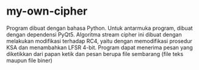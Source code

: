 # my-own-cipher
Program dibuat dengan bahasa Python. Untuk antarmuka program, dibuat dengan dependensi PyQt5. Algoritma stream cipher ini dibuat dengan melakukan modifikasi terhadap RC4, yaitu dengan memodifikasi prosedur KSA dan menambahkan LFSR 4-bit. Program dapat menerima pesan yang diketikkan dari papan ketik dan pesan berupa file sembarang (file teks maupun file biner)
